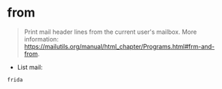 # from

> Print mail header lines from the current user's mailbox.
> More information: <https://mailutils.org/manual/html_chapter/Programs.html#frm-and-from>.

- List mail:

`frida`
